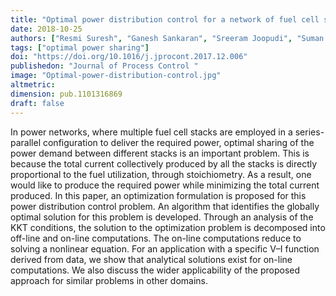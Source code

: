 ```yaml
---
title: "Optimal power distribution control for a network of fuel cell stacks"
date: 2018-10-25
authors: ["Resmi Suresh", "Ganesh Sankaran", "Sreeram Joopudi", "Suman Roy Choudhury", "Shankar Narasimhan", "Raghunathan Rengaswamy"]
tags: ["optimal power sharing"] 
doi: "https://doi.org/10.1016/j.jprocont.2017.12.006"
publishedon: "Journal of Process Control "
image: "Optimal-power-distribution-control.jpg"
altmetric: 
dimension: pub.1101316869
draft: false
---
```

In power networks, where multiple fuel cell stacks are employed in a series-parallel configuration to deliver the required power, optimal sharing of the power demand between different stacks is an important problem. This is because the total current collectively produced by all the stacks is directly proportional to the fuel utilization, through stoichiometry. As a result, one would like to produce the required power while minimizing the total current produced. In this paper, an optimization formulation is proposed for this power distribution control problem. An algorithm that identifies the globally optimal solution for this problem is developed. Through an analysis of the KKT conditions, the solution to the optimization problem is decomposed into off-line and on-line computations. The on-line computations reduce to solving a nonlinear equation. For an application with a specific V–I function derived from data, we show that analytical solutions exist for on-line computations. We also discuss the wider applicability of the proposed approach for similar problems in other domains.